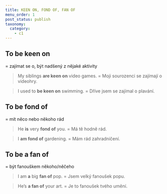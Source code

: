 ```yaml
---
title: KEEN ON, FOND OF, FAN OF
menu_order: 1
post_status: publish
taxonomy:
  category:
    - c1
---
```


## To be keen on

= zajímat se o, být nadšený z nějaké aktivity

> My siblings **are keen on** video games. = Moji sourozenci se zajímají o videohry.

> I used to **be keen on** swimming. = Dříve jsem se zajímal o plavání.

## To be fond of

= mít něco nebo někoho rád

> He **is** very **fond of** you. = Má tě hodně rád.

> I **am fond of** gardening. = Mám rád zahradničení.

## To be a fan of

= být fanouškem někoho/něčeho

> I am **a** big **fan of** pop. = Jsem velký fanoušek popu.

> He’s **a fan of** your art. = Je to fanoušek tvého umění.
